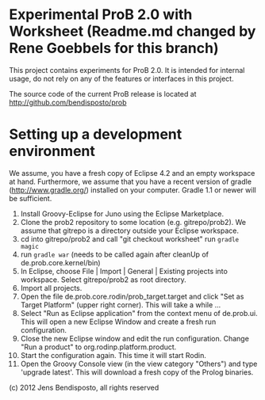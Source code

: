 # Experimental ProB 2.0 with Worksheet (Readme.md changed by Rene Goebbels for this branch)

This project contains experiments for ProB 2.0.
It is intended for internal usage, do not rely on any of the features or interfaces in this project. 

The source code of the current ProB release is located at http://github.com/bendisposto/prob

# Setting up a development environment

We assume, you have a fresh copy of Eclipse 4.2 and an empty workspace at hand. Furthermore, we assume that you have a recent version of gradle (http://www.gradle.org/) installed on your computer. Gradle 1.1 or newer will be sufficient.

1. Install Groovy-Eclipse for Juno using the Eclipse Marketplace.
2. Clone the prob2 repository to some location (e.g. gitrepo/prob2). 
   We assume that gitrepo is a directory outside your Eclipse workspace. 
3. cd into gitrepo/prob2 and call "git checkout worksheet" run `gradle magic` 
4. run `gradle war` (needs to be called again after cleanUp of de.prob.core.kernel/bin)
5. In Eclipse, choose File | Import | General | Existing projects into workspace. Select gitrepo/prob2 as root directory. 
6. Import all projects.
7. Open the file de.prob.core.rodin/prob_target.target and click "Set as Target Platform" (upper right corner). 
   This will take a while ...
8. Select "Run as Eclipse application" from the context menu of de.prob.ui. This will open a new Eclipse Window and create a fresh run configuration.
9. Close the new Eclipse window and edit the run configuration. Change "Run a product" to org.rodinp.platform.product.
10. Start the configuration again. This time it will start Rodin.
11. Open the Groovy Console view (in the view category "Others") and type 'upgrade latest'. This will download a fresh copy of the Prolog binaries.

  
(c) 2012 Jens Bendisposto, all rights reserved